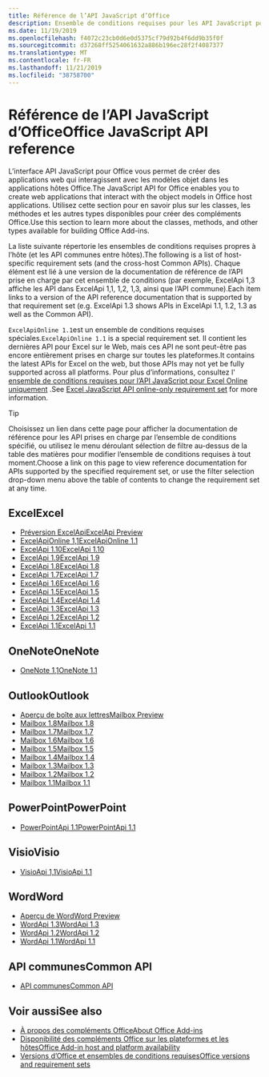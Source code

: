 ```yaml
---
title: Référence de l’API JavaScript d’Office
description: Ensemble de conditions requises pour les API JavaScript pour Office par hôte
ms.date: 11/19/2019
ms.openlocfilehash: f4072c23cb0d6e0d5375cf79d92b4f6dd9b35f0f
ms.sourcegitcommit: d37268ff5254061632a886b196ec28f2f4087377
ms.translationtype: MT
ms.contentlocale: fr-FR
ms.lasthandoff: 11/21/2019
ms.locfileid: "38758700"
---
```

# <a name="office-javascript-api-reference"></a><span data-ttu-id="3e1c4-103">Référence de l’API JavaScript d’Office</span><span class="sxs-lookup"><span data-stu-id="3e1c4-103">Office JavaScript API reference</span></span>

<span data-ttu-id="3e1c4-104">L’interface API JavaScript pour Office vous permet de créer des applications web qui interagissent avec les modèles objet dans les applications hôtes Office.</span><span class="sxs-lookup"><span data-stu-id="3e1c4-104">The JavaScript API for Office enables you to create web applications that interact with the object models in Office host applications.</span></span> <span data-ttu-id="3e1c4-105">Utilisez cette section pour en savoir plus sur les classes, les méthodes et les autres types disponibles pour créer des compléments Office.</span><span class="sxs-lookup"><span data-stu-id="3e1c4-105">Use this section to learn more about the classes, methods, and other types available for building Office Add-ins.</span></span>

<span data-ttu-id="3e1c4-106">La liste suivante répertorie les ensembles de conditions requises propres à l’hôte (et les API communes entre hôtes).</span><span class="sxs-lookup"><span data-stu-id="3e1c4-106">The following is a list of host-specific requirement sets (and the cross-host Common APIs).</span></span> <span data-ttu-id="3e1c4-107">Chaque élément est lié à une version de la documentation de référence de l’API prise en charge par cet ensemble de conditions (par exemple, ExcelApi 1,3 affiche les API dans ExcelApi 1,1, 1,2, 1,3, ainsi que l’API commune).</span><span class="sxs-lookup"><span data-stu-id="3e1c4-107">Each item links to a version of the API reference documentation that is supported by that requirement set (e.g. ExcelApi 1.3 shows APIs in ExcelApi 1.1, 1.2, 1.3 as well as the Common API).</span></span>

<span data-ttu-id="3e1c4-108">`ExcelApiOnline 1.1`est un ensemble de conditions requises spéciales.</span><span class="sxs-lookup"><span data-stu-id="3e1c4-108">`ExcelApiOnline 1.1` is a special requirement set.</span></span> <span data-ttu-id="3e1c4-109">Il contient les dernières API pour Excel sur le Web, mais ces API ne sont peut-être pas encore entièrement prises en charge sur toutes les plateformes.</span><span class="sxs-lookup"><span data-stu-id="3e1c4-109">It contains the latest APIs for Excel on the web, but those APIs may not yet be fully supported across all platforms.</span></span> <span data-ttu-id="3e1c4-110">Pour plus d’informations, consultez l' [ensemble de conditions requises pour l’API JavaScript pour Excel Online uniquement](/office/dev/add-ins/reference/requirement-sets/excel-api-online-requirement-set) .</span><span class="sxs-lookup"><span data-stu-id="3e1c4-110">See [Excel JavaScript API online-only requirement set](/office/dev/add-ins/reference/requirement-sets/excel-api-online-requirement-set) for more information.</span></span>

> [!TIP]
> <span data-ttu-id="3e1c4-111">Choisissez un lien dans cette page pour afficher la documentation de référence pour les API prises en charge par l’ensemble de conditions spécifié, ou utilisez le menu déroulant sélection de filtre au-dessus de la table des matières pour modifier l’ensemble de conditions requises à tout moment.</span><span class="sxs-lookup"><span data-stu-id="3e1c4-111">Choose a link on this page to view reference documentation for APIs supported by the specified requirement set, or use the filter selection drop-down menu above the table of contents to change the requirement set at any time.</span></span>

## <a name="excel"></a><span data-ttu-id="3e1c4-112">Excel</span><span class="sxs-lookup"><span data-stu-id="3e1c4-112">Excel</span></span>

- [<span data-ttu-id="3e1c4-113">Préversion ExcelApi</span><span class="sxs-lookup"><span data-stu-id="3e1c4-113">ExcelApi Preview</span></span>](/javascript/api/excel?view=excel-js-preview)
- [<span data-ttu-id="3e1c4-114">ExcelApiOnline 1,1</span><span class="sxs-lookup"><span data-stu-id="3e1c4-114">ExcelApiOnline 1.1</span></span>](/javascript/api/excel?view=excel-js-online)
- [<span data-ttu-id="3e1c4-115">ExcelApi 1.10</span><span class="sxs-lookup"><span data-stu-id="3e1c4-115">ExcelApi 1.10</span></span>](/javascript/api/excel?view=excel-js-1.10)
- [<span data-ttu-id="3e1c4-116">ExcelApi 1.9</span><span class="sxs-lookup"><span data-stu-id="3e1c4-116">ExcelApi 1.9</span></span>](/javascript/api/excel?view=excel-js-1.9)
- [<span data-ttu-id="3e1c4-117">ExcelApi 1.8</span><span class="sxs-lookup"><span data-stu-id="3e1c4-117">ExcelApi 1.8</span></span>](/javascript/api/excel?view=excel-js-1.8)
- [<span data-ttu-id="3e1c4-118">ExcelApi 1.7</span><span class="sxs-lookup"><span data-stu-id="3e1c4-118">ExcelApi 1.7</span></span>](/javascript/api/excel?view=excel-js-1.7)
- [<span data-ttu-id="3e1c4-119">ExcelApi 1.6</span><span class="sxs-lookup"><span data-stu-id="3e1c4-119">ExcelApi 1.6</span></span>](/javascript/api/excel?view=excel-js-1.6)
- [<span data-ttu-id="3e1c4-120">ExcelApi 1.5</span><span class="sxs-lookup"><span data-stu-id="3e1c4-120">ExcelApi 1.5</span></span>](/javascript/api/excel?view=excel-js-1.5)
- [<span data-ttu-id="3e1c4-121">ExcelApi 1.4</span><span class="sxs-lookup"><span data-stu-id="3e1c4-121">ExcelApi 1.4</span></span>](/javascript/api/excel?view=excel-js-1.4)
- [<span data-ttu-id="3e1c4-122">ExcelApi 1.3</span><span class="sxs-lookup"><span data-stu-id="3e1c4-122">ExcelApi 1.3</span></span>](/javascript/api/excel?view=excel-js-1.3)
- [<span data-ttu-id="3e1c4-123">ExcelApi 1.2</span><span class="sxs-lookup"><span data-stu-id="3e1c4-123">ExcelApi 1.2</span></span>](/javascript/api/excel?view=excel-js-1.2)
- [<span data-ttu-id="3e1c4-124">ExcelApi 1.1</span><span class="sxs-lookup"><span data-stu-id="3e1c4-124">ExcelApi 1.1</span></span>](/javascript/api/excel?view=excel-js-1.1)

## <a name="onenote"></a><span data-ttu-id="3e1c4-125">OneNote</span><span class="sxs-lookup"><span data-stu-id="3e1c4-125">OneNote</span></span>

- [<span data-ttu-id="3e1c4-126">OneNote 1,1</span><span class="sxs-lookup"><span data-stu-id="3e1c4-126">OneNote 1.1</span></span>](/javascript/api/onenote?view=onenote-js-1.1)

## <a name="outlook"></a><span data-ttu-id="3e1c4-127">Outlook</span><span class="sxs-lookup"><span data-stu-id="3e1c4-127">Outlook</span></span>

- [<span data-ttu-id="3e1c4-128">Aperçu de boîte aux lettres</span><span class="sxs-lookup"><span data-stu-id="3e1c4-128">Mailbox Preview</span></span>](/javascript/api/outlook?view=outlook-js-preview)
- [<span data-ttu-id="3e1c4-129">Mailbox 1.8</span><span class="sxs-lookup"><span data-stu-id="3e1c4-129">Mailbox 1.8</span></span>](/javascript/api/outlook?view=outlook-js-1.8)
- [<span data-ttu-id="3e1c4-130">Mailbox 1.7</span><span class="sxs-lookup"><span data-stu-id="3e1c4-130">Mailbox 1.7</span></span>](/javascript/api/outlook?view=outlook-js-1.7)
- [<span data-ttu-id="3e1c4-131">Mailbox 1.6</span><span class="sxs-lookup"><span data-stu-id="3e1c4-131">Mailbox 1.6</span></span>](/javascript/api/outlook?view=outlook-js-1.6)
- [<span data-ttu-id="3e1c4-132">Mailbox 1.5</span><span class="sxs-lookup"><span data-stu-id="3e1c4-132">Mailbox 1.5</span></span>](/javascript/api/outlook?view=outlook-js-1.5)
- [<span data-ttu-id="3e1c4-133">Mailbox 1.4</span><span class="sxs-lookup"><span data-stu-id="3e1c4-133">Mailbox 1.4</span></span>](/javascript/api/outlook?view=outlook-js-1.4)
- [<span data-ttu-id="3e1c4-134">Mailbox 1.3</span><span class="sxs-lookup"><span data-stu-id="3e1c4-134">Mailbox 1.3</span></span>](/javascript/api/outlook?view=outlook-js-1.3)
- [<span data-ttu-id="3e1c4-135">Mailbox 1.2</span><span class="sxs-lookup"><span data-stu-id="3e1c4-135">Mailbox 1.2</span></span>](/javascript/api/outlook?view=outlook-js-1.2)
- [<span data-ttu-id="3e1c4-136">Mailbox 1.1</span><span class="sxs-lookup"><span data-stu-id="3e1c4-136">Mailbox 1.1</span></span>](/javascript/api/outlook?view=outlook-js-1.1)

## <a name="powerpoint"></a><span data-ttu-id="3e1c4-137">PowerPoint</span><span class="sxs-lookup"><span data-stu-id="3e1c4-137">PowerPoint</span></span>

- [<span data-ttu-id="3e1c4-138">PowerPointApi 1.1</span><span class="sxs-lookup"><span data-stu-id="3e1c4-138">PowerPointApi 1.1</span></span>](/javascript/api/powerpoint?view=powerpoint-js-1.1)

## <a name="visio"></a><span data-ttu-id="3e1c4-139">Visio</span><span class="sxs-lookup"><span data-stu-id="3e1c4-139">Visio</span></span>

- [<span data-ttu-id="3e1c4-140">VisioApi 1,1</span><span class="sxs-lookup"><span data-stu-id="3e1c4-140">VisioApi 1.1</span></span>](/javascript/api/visio?view=visio-js-1.1)

## <a name="word"></a><span data-ttu-id="3e1c4-141">Word</span><span class="sxs-lookup"><span data-stu-id="3e1c4-141">Word</span></span>

- [<span data-ttu-id="3e1c4-142">Aperçu de Word</span><span class="sxs-lookup"><span data-stu-id="3e1c4-142">Word Preview</span></span>](/javascript/api/word?view=word-js-preview)
- [<span data-ttu-id="3e1c4-143">WordApi 1.3</span><span class="sxs-lookup"><span data-stu-id="3e1c4-143">WordApi 1.3</span></span>](/javascript/api/word?view=word-js-1.3)
- [<span data-ttu-id="3e1c4-144">WordApi 1.2</span><span class="sxs-lookup"><span data-stu-id="3e1c4-144">WordApi 1.2</span></span>](/javascript/api/word?view=word-js-1.2)
- [<span data-ttu-id="3e1c4-145">WordApi 1.1</span><span class="sxs-lookup"><span data-stu-id="3e1c4-145">WordApi 1.1</span></span>](/javascript/api/word?view=word-js-1.1)

## <a name="common-api"></a><span data-ttu-id="3e1c4-146">API communes</span><span class="sxs-lookup"><span data-stu-id="3e1c4-146">Common API</span></span>

- [<span data-ttu-id="3e1c4-147">API communes</span><span class="sxs-lookup"><span data-stu-id="3e1c4-147">Common API</span></span>](/javascript/api/office?view=common-js)

## <a name="see-also"></a><span data-ttu-id="3e1c4-148">Voir aussi</span><span class="sxs-lookup"><span data-stu-id="3e1c4-148">See also</span></span>

- [<span data-ttu-id="3e1c4-149">À propos des compléments Office</span><span class="sxs-lookup"><span data-stu-id="3e1c4-149">About Office Add-ins</span></span>](/office/dev/add-ins/overview)
- [<span data-ttu-id="3e1c4-150">Disponibilité des compléments Office sur les plateformes et les hôtes</span><span class="sxs-lookup"><span data-stu-id="3e1c4-150">Office Add-in host and platform availability</span></span>](/office/dev/add-ins/overview/office-add-in-availability)
- [<span data-ttu-id="3e1c4-151">Versions d’Office et ensembles de conditions requises</span><span class="sxs-lookup"><span data-stu-id="3e1c4-151">Office versions and requirement sets</span></span>](/office/dev/add-ins/develop/office-versions-and-requirement-sets)
